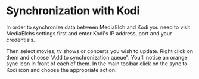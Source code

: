 # Synchronization with Kodi

In order to synchronize data between MediaElch and Kodi you need to visit MediaElchs settings first and enter Kodi's IP address, port and your credentials.

Then select movies, tv shows or concerts you wish to update.
Right click on them and choose "Add to synchronization queue".
You'll notice an orange sync icon in front of each of them.
In the main toolbar click on the sync to Kodi icon and choose the appropriate action.
